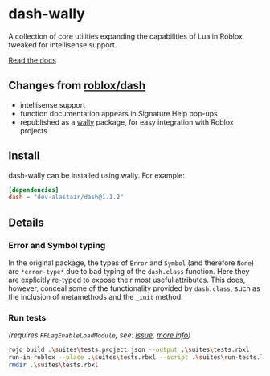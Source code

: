 # dash-wally

A collection of core utilities expanding the capabilities of Lua in Roblox, tweaked for intellisense support.

[Read the docs](https://roblox.github.io/dash-internal/)

## Changes from [roblox/dash](https://github.com/roblox/dash)

- intellisense support
- function documentation appears in Signature Help pop-ups
- republished as a [wally](wally.run) package, for easy integration with Roblox projects

## Install

dash-wally can be installed using wally. For example:

```toml
[dependencies]
dash = "dev-alastair/dash@1.1.2"
```

## Details

### Error and Symbol typing

In the original package, the types of `Error` and `Symbol` (and therefore `None`) are `*error-type*` due to bad typing of the `dash.class` function. Here they are explicitly re-typed to expose their most useful attributes. This does, however, conceal some of the functionality provided by `dash.class`, such as the inclusion of metamethods and the `_init` method.

### Run tests

_(requires `FFLagEnableLoadModule`, see: [issue](https://github.com/jsdotlua/jest-lua/issues/6), [more info](https://devforum.roblox.com/t/fast-flags-clientappsettingsjson-folder-locations-for-most-os-eg-windows-macos-android-and-ios/3180597))_ 

```bash
rojo build .\suites\tests.project.json --output .\suites\tests.rbxl
run-in-roblox --place .\suites\tests.rbxl --script .\suites\run-tests.lua
rmdir .\suites\tests.rbxl 
```
